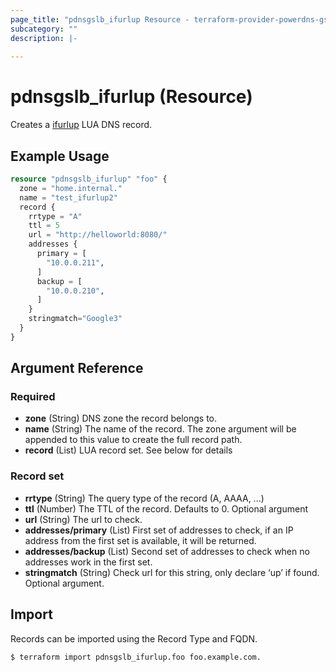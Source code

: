 ```yaml
---
page_title: "pdnsgslb_ifurlup Resource - terraform-provider-powerdns-gslb"
subcategory: ""
description: |-
  
---
```


# pdnsgslb_ifurlup (Resource)

Creates a [ifurlup](https://doc.powerdns.com/authoritative/lua-records/functions.html#ifurlup) LUA DNS record. 

## Example Usage

```terraform
resource "pdnsgslb_ifurlup" "foo" {
  zone = "home.internal."
  name = "test_ifurlup2"
  record {
    rrtype = "A"
    ttl = 5
    url = "http://helloworld:8080/"
    addresses {
      primary = [ 
        "10.0.0.211",
      ]
      backup = [
        "10.0.0.210",
      ]
    }
    stringmatch="Google3"
  }
}
```

## Argument Reference

### Required

- **zone** (String) DNS zone the record belongs to.
- **name** (String)  The name of the record. The zone argument will be appended to this value to create the full record path.
- **record** (List) LUA record set. See below for details

### Record set

- **rrtype** (String) The query type of the record (A, AAAA, ...)
- **ttl** (Number) The TTL of the record. Defaults to 0. Optional argument
- **url** (String) The url to check.
- **addresses/primary** (List) First set of addresses to check, if an IP address from the first set is available, it will be returned. 
- **addresses/backup** (List) Second set of addresses to check when no addresses work in the first set.
- **stringmatch** (String) Check url for this string, only declare ‘up’ if found. Optional argument.


## Import

Records can be imported using the Record Type and FQDN.

```
$ terraform import pdnsgslb_ifurlup.foo foo.example.com.
```